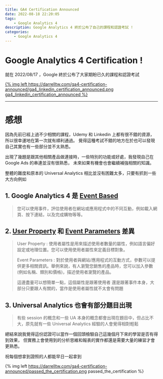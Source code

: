 ```yaml
---
title: GA4 Certification Announced
date: 2022-08-18 22:20:05
tags: 
	- Google Analytics 4
description: Google Analytics 4 終於公布了自己的課程和認證考試 !
categories: 
	- Google Analytics 4
---
```


# Google Analytics 4 Certification !

就在 2022/08/17 ，Google 終於公布了大家期盼已久的課程和認證考試

[{% img left https://darrelltw.com/ga4-certification-announced/ga4_linkedin_certification_announced.png ga4_linkedin_certification_announced %}](http://goo.gle/skillshopga4)

---

# 感想

因為先前已經上過不少相關的課程，Udemy 和 Linkedin 上都有很不錯的資源，所以很幸運地在第一次就有順利通過。
覺得這種考試不錯的地方在於也可以發現自己其實也有一些部分並不太熟悉。

出現了幾題是跟其他相關產品做連接時，一些特別的功能或好處，我發現自己在 Google Ads 的串連並沒有很熟悉，
未來如果有機會也會繼續補強相關的知識。

整體的難度和原本的 Universal Analytics 相比並沒有困難太多，只要有抓到一些大方向例如
## 1. Google Analytics 4 是 [Event Based](https://support.google.com/analytics/answer/9322688?hl=zh-Hant)
> 您可以使用事件，評估使用者在網站或應用程式中的不同互動，例如載入網頁、按下連結，以及完成購物等等。

## 2. [User Property](https://support.google.com/analytics/answer/9355671?hl=zh-Hant) 和 [Event Parameters](https://support.google.com/analytics/answer/11396839?hl=zh-Hant) 差異
> User Property : 使用者屬性是用來描述使用者數量的屬性，例如語言偏好設定或地理位置。您可以使用使用者屬性來定義目標對象。
>
> Event Parameters : 對於使用者與網站/應用程式的互動方式，參數可以提供更多相關資訊。舉例來說，有人瀏覽您銷售的產品時，您可以加入參數 (例如名稱、類別和價格)，描述使用者瀏覽的產品。
>
> 這邊盡量可以想簡單一點，這個屬性是跟著使用者 還是跟著事件本身，大部分只要跟人有關的，當作是使用者屬性就不太會有問題

## 3. Universal Analytics 也會有部分題目出現
> 有些 session 的概念和一些 UA 本身的概念都會出現在題目中，但占比不大，原先就有一些 Universal Analytics 經驗的人會覺得相對輕鬆

總結來說我覺得這份認證可以當作一個回頭檢驗自己這幾個月下來的學習是否有得到效果，
但實務上會使用到的分析思維和報表的實作都還是需要大量的練習才會更熟悉。

祝每個想拿到證照的人都能早日一起拿到

{% img left	https://darrelltw.com/ga4-certification-announced/passed_the_certification.png passed_the_certification %}


